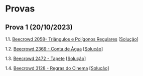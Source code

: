 # Provas

## Prova 1 (20/10/2023)

1.1. [Beecrowd 2058- Triângulos e Polígonos Regulares](https://www.beecrowd.com.br/judge/pt/problems/view/2058) [[Solução](beecrowd_2058.py)]
   
1.2. [Beecrowd 2369 - Conta de Água](https://www.beecrowd.com.br/judge/pt/problems/view/2369) [[Solução](beecrowd_2369.py)]

1.3. [Beecrowd 2472 - Tapete](https://www.beecrowd.com.br/judge/pt/problems/view/2472) [[Solução](beecrowd_2472.py)]

1.4. [Beecrowd 3128 - Regras do Cinema](https://www.beecrowd.com.br/judge/pt/problems/view/3128) [[Solução](beecrowd_3128.py)]
